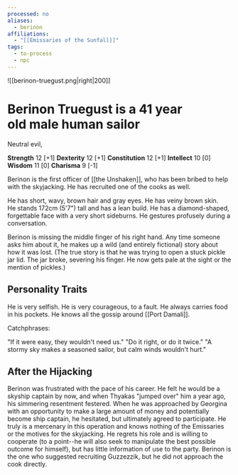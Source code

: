 ```yaml
---
processed: no
aliases:
  - berinon
affiliations:
  - "[[Emissaries of the Sunfall]]"
tags:
  - to-process
  - npc
---
```

![[berinon-truegust.png|right|200]]
# Berinon Truegust is a 41 year old male human sailor
Neutral evil, 

**Strength** 12 [+1]
**Dexterity** 12 [+1]
**Constitution** 12 [+1]
**Intellect** 10 [0]
**Wisdom** 11 [0]
**Charisma** 9 [-1]

Berinon is the first officer of [[the Unshaken]], who has been bribed to help with the skyjacking. He has recruited one of the cooks as well.

He has short, wavy, brown hair and gray eyes. He has veiny brown skin. He stands 172cm (5'7") tall and has a lean build. He has a diamond-shaped, forgettable face with a very short sideburns. He gestures profusely during a conversation.

Berinon is missing the middle finger of his right hand. Any time someone asks him about it, he makes up a wild (and entirely fictional) story about how it was lost. (The true story is that he was trying to open a stuck pickle jar lid. The jar broke, severing his finger. He now gets pale at the sight or the mention of pickles.)

## Personality Traits

He is very selfish. He is very courageous, to a fault. He always carries food in his pockets. He knows all the gossip around [[Port Damali]].

Catchphrases:

"If it were easy, they wouldn't need us."
"Do it right, or do it twice."
"A stormy sky makes a seasoned sailor, but calm winds wouldn't hurt."

## After the Hijacking
Berinon was frustrated with the pace of his career. He felt he would be a skyship captain by now, and when Thyakas "jumped over" him a year ago, his simmering resentment festered. When he was approached by Georgina with an opportunity to make a large amount of money and potentially become ship captain, he hesitated, but ultimately agreed to participate. He truly is a mercenary in this operation and knows nothing of the Emissaries or the motives for the skyjacking. He regrets his role and is willing to cooperate (to a point--he will also seek to manipulate the best possible outcome for himself), but has little information of use to the party. Berinon is the one who suggested recruiting Guzzezzik, but he did not approach the cook directly.